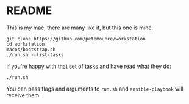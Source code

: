 # README

This is my mac, there are many like it, but this one is mine.

```shell
git clone https://github.com/petemounce/workstation
cd workstation
macos/bootstrap.sh
./run.sh --list-tasks
```

If you're happy with that set of tasks and have read what they do:

```shell
./run.sh
```

You can pass flags and arguments to `run.sh` and `ansible-playbook` will receive them.
